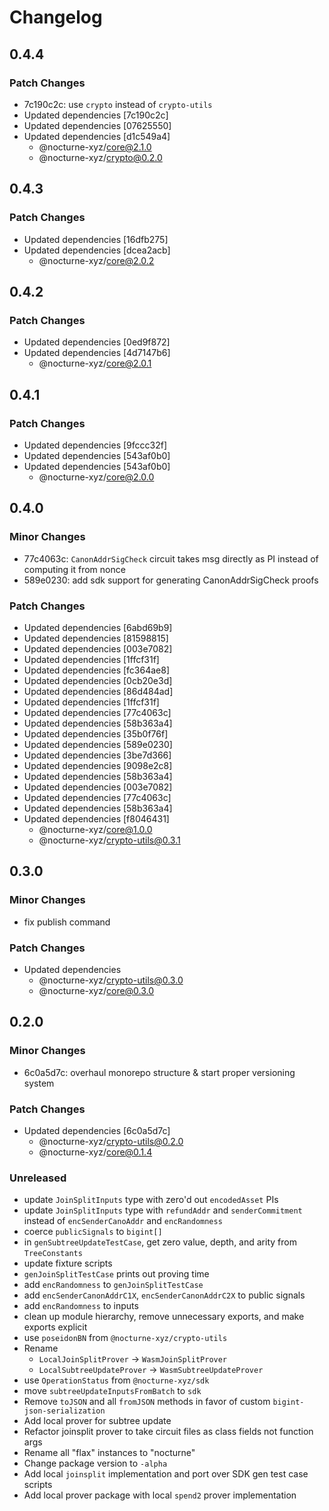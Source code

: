 # Changelog

## 0.4.4

### Patch Changes

- 7c190c2c: use `crypto` instead of `crypto-utils`
- Updated dependencies [7c190c2c]
- Updated dependencies [07625550]
- Updated dependencies [d1c549a4]
  - @nocturne-xyz/core@2.1.0
  - @nocturne-xyz/crypto@0.2.0

## 0.4.3

### Patch Changes

- Updated dependencies [16dfb275]
- Updated dependencies [dcea2acb]
  - @nocturne-xyz/core@2.0.2

## 0.4.2

### Patch Changes

- Updated dependencies [0ed9f872]
- Updated dependencies [4d7147b6]
  - @nocturne-xyz/core@2.0.1

## 0.4.1

### Patch Changes

- Updated dependencies [9fccc32f]
- Updated dependencies [543af0b0]
- Updated dependencies [543af0b0]
  - @nocturne-xyz/core@2.0.0

## 0.4.0

### Minor Changes

- 77c4063c: `CanonAddrSigCheck` circuit takes msg directly as PI instead of computing it from nonce
- 589e0230: add sdk support for generating CanonAddrSigCheck proofs

### Patch Changes

- Updated dependencies [6abd69b9]
- Updated dependencies [81598815]
- Updated dependencies [003e7082]
- Updated dependencies [1ffcf31f]
- Updated dependencies [fc364ae8]
- Updated dependencies [0cb20e3d]
- Updated dependencies [86d484ad]
- Updated dependencies [1ffcf31f]
- Updated dependencies [77c4063c]
- Updated dependencies [58b363a4]
- Updated dependencies [35b0f76f]
- Updated dependencies [589e0230]
- Updated dependencies [3be7d366]
- Updated dependencies [9098e2c8]
- Updated dependencies [58b363a4]
- Updated dependencies [003e7082]
- Updated dependencies [77c4063c]
- Updated dependencies [58b363a4]
- Updated dependencies [f8046431]
  - @nocturne-xyz/core@1.0.0
  - @nocturne-xyz/crypto-utils@0.3.1

## 0.3.0

### Minor Changes

- fix publish command

### Patch Changes

- Updated dependencies
  - @nocturne-xyz/crypto-utils@0.3.0
  - @nocturne-xyz/core@0.3.0

## 0.2.0

### Minor Changes

- 6c0a5d7c: overhaul monorepo structure & start proper versioning system

### Patch Changes

- Updated dependencies [6c0a5d7c]
  - @nocturne-xyz/crypto-utils@0.2.0
  - @nocturne-xyz/core@0.1.4

### Unreleased

- update `JoinSplitInputs` type with zero'd out `encodedAsset` PIs
- update `JoinSplitInputs` type with `refundAddr` and `senderCommitment` instead of `encSenderCanoAddr` and `encRandomness`
- coerce `publicSignals` to `bigint[]`
- in `genSubtreeUpdateTestCase`, get zero value, depth, and arity from `TreeConstants`
- update fixture scripts
- `genJoinSplitTestCase` prints out proving time
- add `encRandomness` to `genJoinSplitTestCase`
- add `encSenderCanonAddrC1X`, `encSenderCanonAddrC2X` to public signals
- add `encRandomness` to inputs
- clean up module hierarchy, remove unnecessary exports, and make exports explicit
- use `poseidonBN` from `@nocturne-xyz/crypto-utils`
- Rename
  - `LocalJoinSplitProver` -> `WasmJoinSplitProver`
  - `LocalSubtreeUpdateProver` -> `WasmSubtreeUpdateProver`
- use `OperationStatus` from `@nocturne-xyz/sdk`
- move `subtreeUpdateInputsFromBatch` to `sdk`
- Remove `toJSON` and all `fromJSON` methods in favor of custom `bigint-json-serialization`
- Add local prover for subtree update
- Refactor joinsplit prover to take circuit files as class fields not function args
- Rename all "flax" instances to "nocturne"
- Change package version to `-alpha`
- Add local `joinsplit` implementation and port over SDK gen test case scripts
- Add local prover package with local `spend2` prover implementation
